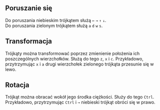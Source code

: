 ## Poruszanie się

Do poruszania niebieskim trójkątem służą `←` `→` `↑` `↓`.<br/>
Do poruszania zielonym trójkątem służą `a` `d` `w` `s`.

## Transformacja

Trójkąty można transformować poprzez zmienienie położenia ich poszczególnych wierzchołków. Służą do tego `z`, `x` i `c`. Przykładowo, przytrzymując `x` i `a` drugi wierzchołek zielonego trójkąta przesunie się w lewo.

## Rotacja

Trójkąt można obracać wokół jego środka ciężkości. Służy do tego `Ctrl`. Przykładowo, przytrzymując `Ctrl` i `→` niebieski trójkąt obróci się w prawo.
